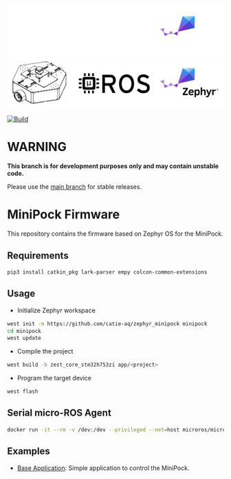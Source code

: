![banner](imgs/minipock_banner_dark_theme.svg#gh-dark-mode-only)
![banner](imgs/minipock_banner_light_theme.svg#gh-light-mode-only)

[![Build](https://github.com/catie-aq/minipock_zephyr-demo/actions/workflows/build.yaml/badge.svg)](https://github.com/catie-aq/minipock_zephyr-demo/actions/workflows/build.yaml)

# WARNING

**This branch is for development purposes only and may contain unstable code.**

Please use the [main branch](https://github.com/catie-aq/minipock_zephyr-demo) for stable releases.

# MiniPock Firmware

This repository contains the firmware based on Zephyr OS for the MiniPock.

## Requirements

```bash
pip3 install catkin_pkg lark-parser empy colcon-common-extensions
```

## Usage

- Initialize Zephyr workspace
```bash
west init -m https://github.com/catie-aq/zephyr_minipock minipock
cd minipock
west update
```

- Compile the project
```bash
west build -b zest_core_stm32h753zi app/<project>
```

- Program the target device
```bash
west flash
```

## Serial micro-ROS Agent

```bash
docker run -it --rm -v /dev:/dev --privileged --net=host microros/micro-ros-agent:humble serial --dev /dev/ttyUSB[X] -v6
```

## Examples
- [Base Application](app/base_application): Simple application to control the MiniPock.
